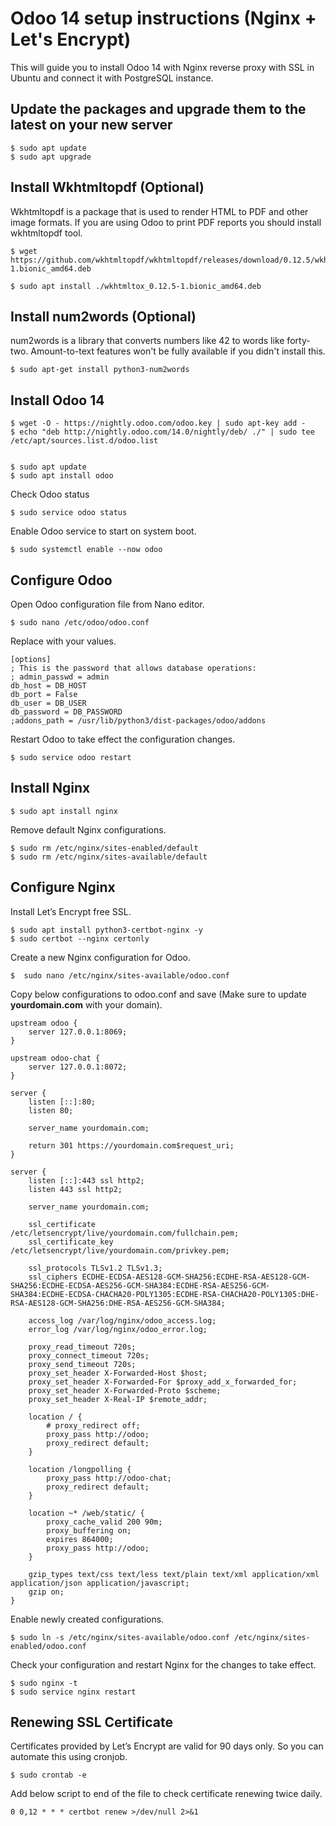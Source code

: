 # Odoo 14 setup instructions (Nginx + Let's Encrypt)
This will guide you to install Odoo 14 with Nginx reverse proxy with SSL in Ubuntu and connect it with PostgreSQL instance.

## Update the packages and upgrade them to the latest on your new server

```
$ sudo apt update
$ sudo apt upgrade
```
## Install Wkhtmltopdf (Optional)
Wkhtmltopdf is a package that is used to render HTML to PDF and other image formats. If you are using Odoo to print PDF reports you should install wkhtmltopdf tool.

```
$ wget https://github.com/wkhtmltopdf/wkhtmltopdf/releases/download/0.12.5/wkhtmltox_0.12.5-1.bionic_amd64.deb

$ sudo apt install ./wkhtmltox_0.12.5-1.bionic_amd64.deb
```

## Install num2words (Optional)
num2words is a library that converts numbers like 42 to words like forty-two. Amount-to-text features won't be fully available if you didn't install this.

```
$ sudo apt-get install python3-num2words
```

## Install Odoo 14
```
$ wget -O - https://nightly.odoo.com/odoo.key | sudo apt-key add -
$ echo "deb http://nightly.odoo.com/14.0/nightly/deb/ ./" | sudo tee /etc/apt/sources.list.d/odoo.list


$ sudo apt update
$ sudo apt install odoo
```

Check Odoo status
```
$ sudo service odoo status
```
Enable Odoo service to start on system boot.
```
$ sudo systemctl enable --now odoo
```

## Configure Odoo
Open Odoo configuration file from Nano editor.
```
$ sudo nano /etc/odoo/odoo.conf
```
Replace with your values.
```
[options]
; This is the password that allows database operations:
; admin_passwd = admin
db_host = DB_HOST
db_port = False
db_user = DB_USER
db_password = DB_PASSWORD
;addons_path = /usr/lib/python3/dist-packages/odoo/addons
```

Restart Odoo to take effect the configuration changes.
```
$ sudo service odoo restart
```

## Install Nginx
```
$ sudo apt install nginx
```
Remove default Nginx configurations.
```
$ sudo rm /etc/nginx/sites-enabled/default
$ sudo rm /etc/nginx/sites-available/default
```

## Configure Nginx

Install Let’s Encrypt free SSL.
```
$ sudo apt install python3-certbot-nginx -y
$ sudo certbot --nginx certonly
```

Create a new Nginx configuration for Odoo.
```
$  sudo nano /etc/nginx/sites-available/odoo.conf
```

Copy below configurations to odoo.conf and save (Make sure to update **yourdomain.com** with your domain).
```
upstream odoo {
    server 127.0.0.1:8069;
}

upstream odoo-chat {
    server 127.0.0.1:8072;
}

server {
    listen [::]:80;
    listen 80;

    server_name yourdomain.com;

    return 301 https://yourdomain.com$request_uri;
}

server {
    listen [::]:443 ssl http2;
    listen 443 ssl http2;

    server_name yourdomain.com;

    ssl_certificate /etc/letsencrypt/live/yourdomain.com/fullchain.pem;
    ssl_certificate_key /etc/letsencrypt/live/yourdomain.com/privkey.pem;

    ssl_protocols TLSv1.2 TLSv1.3;
    ssl_ciphers ECDHE-ECDSA-AES128-GCM-SHA256:ECDHE-RSA-AES128-GCM-SHA256:ECDHE-ECDSA-AES256-GCM-SHA384:ECDHE-RSA-AES256-GCM-SHA384:ECDHE-ECDSA-CHACHA20-POLY1305:ECDHE-RSA-CHACHA20-POLY1305:DHE-RSA-AES128-GCM-SHA256:DHE-RSA-AES256-GCM-SHA384;

    access_log /var/log/nginx/odoo_access.log;
    error_log /var/log/nginx/odoo_error.log;

    proxy_read_timeout 720s;
    proxy_connect_timeout 720s;
    proxy_send_timeout 720s;
    proxy_set_header X-Forwarded-Host $host;
    proxy_set_header X-Forwarded-For $proxy_add_x_forwarded_for;
    proxy_set_header X-Forwarded-Proto $scheme;
    proxy_set_header X-Real-IP $remote_addr;

    location / {
        # proxy_redirect off;
        proxy_pass http://odoo;
        proxy_redirect default;
    }

    location /longpolling {
        proxy_pass http://odoo-chat;
        proxy_redirect default;
    }

    location ~* /web/static/ {
        proxy_cache_valid 200 90m;
        proxy_buffering on;
        expires 864000;
        proxy_pass http://odoo;
    }

    gzip_types text/css text/less text/plain text/xml application/xml application/json application/javascript;
    gzip on;
}
```

Enable newly created configurations.
```
$ sudo ln -s /etc/nginx/sites-available/odoo.conf /etc/nginx/sites-enabled/odoo.conf
```

Check your configuration and restart Nginx for the changes to take effect.
```
$ sudo nginx -t
$ sudo service nginx restart
```

## Renewing SSL Certificate
Certificates provided by Let’s Encrypt are valid for 90 days only. So you can automate this using cronjob.

```
$ sudo crontab -e
```
Add below script to end of the file to check certificate renewing twice daily.

```
0 0,12 * * * certbot renew >/dev/null 2>&1
```